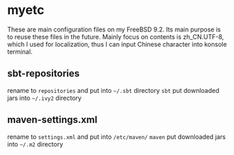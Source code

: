 myetc
=====
These are main configuration files on my FreeBSD 9.2.
Its main purpose is to reuse these files in the future. 
Mainly focus on contents is zh_CN.UTF-8, which I used for localization, thus I 
can input Chinese character into konsole terminal.


sbt-repositories
----------------
rename to `repositories` and put into `~/.sbt` directory
`sbt` put downloaded jars into `~/.ivy2` directory

maven-settings.xml
------------------
rename to `settings.xml` and put into `/etc/maven/`
`maven` put downloaded jars into `~/.m2` directory
